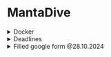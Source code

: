 # MantaDive

<details>
  <summary>
    Docker
  </summary>
  Autopushed to docker hub under philsie/mantadive_backend:latest
</details>

<details>
  <summary>Deadlines</summary>
  1. Deadline 07.01.2025 <br>
  Final Deadlines <br>
  - 1. PZR (late February) <br>
  - 2. PZR (mid April) <-- Fallback <br>
</details>

<details>
  <summary>
    Filled google form @28.10.2024
  </summary>
  
  ### Group name*
  Manta Dive
  
  ### Game genre*
  Idle Game
  
  ### Core concept of your game*
  You control your Manta to dive underwater in a Dungeon Crawler-esque style with the goal of collecting resources and animal friends while making it back to your home base alive. The collected resources and items can then be spent / equipped to allow for deeper dives in future sessions.
  
  ### Gameplay (explain with an example please)*
  A "run" consists of one dive, starting either at the surface of the sea or later at a deeper point unlocked using meta progression. Along your dive towards deeper areas, you can encounter a multitude of different events. These events range from simple resource collection, obstacles, puzzles, interaction with different friendly sea creatures (eg. hand over some ressources to help them with a problem in return they help you in some way/ dont help them and get a negative outcome now or at a later point), all the way to fights that could end your run. At certain points, you can decide whether or not to push further into the depths hunting for rarer and stronger materials to upgrade your manta or to return to the surface, saving the progress gained in that dive and allowing for the use of the found resources.
  
  The maximum depth reached across all your runs can be displayed on a leaderboard to compare your accomplishments with other players. This could include items used in that run.
  
  ### Meta progression (explain with an example please)*
  The meta progression of the game is created through the upgrade system, usable items and animal friend expeditions to enable deeper dives in future runs. 
  
  Examples for possible upgrades can be the ability to start the session at a deeper depth, or increased health.
  Examples for possible items could be consumable items that prevent a bad event outcome once, or items that increase the number of resources you find.
  Animal friend expeditions will passively generate both resources and items at a lower rate even while the game is closed. 
  
  ### Asset requirements (if you need any 2D/3D/UI assets)*
  The assests required revolve mostly around the scenery and encountered events.
  
  Differents depths might use a different backgrounds to visualize the progress
  The ressources and creatures found need to have their on sprites
  To match the visuals different sound effect/music might be used to convay the events feel
  
  ### Anything else?
  -
</details>

